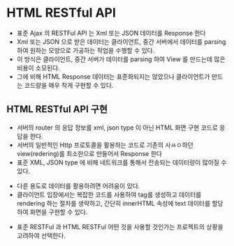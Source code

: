 # HTML RESTful API

- 표준 Ajax 의 RESTFul API 는 Xml 또는 JSON 데이터를 Response 한다
- Xml 또는 JSON 으로 받은 데이터는 클라이언트, 중간 서버에서 데이터를 parsing 하여 원하는 모양으로 가공하는 작업을 수행할 수 있다.
- 이 방식은 클라이언트, 중간 서버가 데이터를 parsing 하여 View 를 만드는데 많은 비용이 소모된다.
- 그에 비해 HTML Response 데이터는 표준화되지는 않았으나 클라이언트가 만드는 코드량을 매우 작게 구현할 수 있다.

## HTML RESTful API 구현

- 서버의 router 의 응답 정보를 xml, json type 이 아닌 HTML 화면 구현 코드로 응답을 한다.
- 서버의 일반적인 Http 프로토콜을 활용하는 코드로 기존의 사ㅛㅇ하던 view(redering)를 최소한으로 만들어서 Response 한다
- 표준 XML, JSON type 에 비해 네트워크를 통해서 전송되는 데이터량이 많아질 수 있다.

* 다른 용도로 데이터를 활용하려면 어려움이 있다.
* 클라이언트 입장에서는 복잡한 코드를 사용하여 tag를 생성하고 데이터를 rendering 하는 절차를 생략하고, 간단히 innerHTML 속성에
  text 데이터를 할당하여 화면을 구현할 수 있다.

- 표준 RESTFul 과 HTML RESTFul 어떤 것을 사용할 것인가는 프로젝트의 상황을 고려하여 선택한다.
